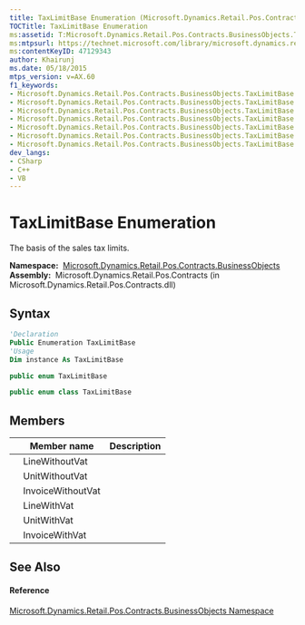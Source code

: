 ```yaml
---
title: TaxLimitBase Enumeration (Microsoft.Dynamics.Retail.Pos.Contracts.BusinessObjects)
TOCTitle: TaxLimitBase Enumeration
ms:assetid: T:Microsoft.Dynamics.Retail.Pos.Contracts.BusinessObjects.TaxLimitBase
ms:mtpsurl: https://technet.microsoft.com/library/microsoft.dynamics.retail.pos.contracts.businessobjects.taxlimitbase(v=AX.60)
ms:contentKeyID: 47129343
author: Khairunj
ms.date: 05/18/2015
mtps_version: v=AX.60
f1_keywords:
- Microsoft.Dynamics.Retail.Pos.Contracts.BusinessObjects.TaxLimitBase.LineWithVat
- Microsoft.Dynamics.Retail.Pos.Contracts.BusinessObjects.TaxLimitBase.UnitWithoutVat
- Microsoft.Dynamics.Retail.Pos.Contracts.BusinessObjects.TaxLimitBase.LineWithoutVat
- Microsoft.Dynamics.Retail.Pos.Contracts.BusinessObjects.TaxLimitBase.InvoiceWithoutVat
- Microsoft.Dynamics.Retail.Pos.Contracts.BusinessObjects.TaxLimitBase
- Microsoft.Dynamics.Retail.Pos.Contracts.BusinessObjects.TaxLimitBase.InvoiceWithVat
- Microsoft.Dynamics.Retail.Pos.Contracts.BusinessObjects.TaxLimitBase.UnitWithVat
dev_langs:
- CSharp
- C++
- VB
---
```


# TaxLimitBase Enumeration

The basis of the sales tax limits.

**Namespace:**  [Microsoft.Dynamics.Retail.Pos.Contracts.BusinessObjects](microsoft-dynamics-retail-pos-contracts-businessobjects-namespace.md)  
**Assembly:**  Microsoft.Dynamics.Retail.Pos.Contracts (in Microsoft.Dynamics.Retail.Pos.Contracts.dll)

## Syntax

``` vb
'Declaration
Public Enumeration TaxLimitBase
'Usage
Dim instance As TaxLimitBase
```

``` csharp
public enum TaxLimitBase
```

``` c++
public enum class TaxLimitBase
```

## Members

<table>
<thead>
<tr class="header">
<th></th>
<th>Member name</th>
<th>Description</th>
</tr>
</thead>
<tbody>
<tr class="odd">
<td></td>
<td>LineWithoutVat</td>
<td></td>
</tr>
<tr class="even">
<td></td>
<td>UnitWithoutVat</td>
<td></td>
</tr>
<tr class="odd">
<td></td>
<td>InvoiceWithoutVat</td>
<td></td>
</tr>
<tr class="even">
<td></td>
<td>LineWithVat</td>
<td></td>
</tr>
<tr class="odd">
<td></td>
<td>UnitWithVat</td>
<td></td>
</tr>
<tr class="even">
<td></td>
<td>InvoiceWithVat</td>
<td></td>
</tr>
</tbody>
</table>


## See Also

#### Reference

[Microsoft.Dynamics.Retail.Pos.Contracts.BusinessObjects Namespace](microsoft-dynamics-retail-pos-contracts-businessobjects-namespace.md)

